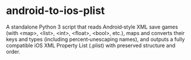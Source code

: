 # android-to-ios-plist
A standalone Python 3 script that reads Android‑style XML save games (with &lt;map>, &lt;list>, &lt;int>, &lt;float>, &lt;bool>, etc.), maps and converts their keys and types (including percent‑unescaping names), and outputs a fully compatible iOS XML Property List (.plist) with preserved structure and order.
